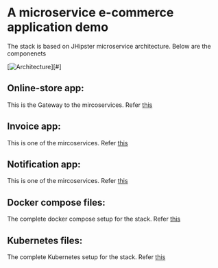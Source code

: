 # A microservice e-commerce application demo

The stack is based on JHipster microservice architecture. Below are the componenets

[![Architecture][arch-image]][#]

## Online-store app:

This is the Gateway to the mircoservices. Refer [this](https://github.com/xebialabs/e-commerce-microservice/online-store/README.md)

## Invoice app:

This is one of the mircoservices. Refer [this](https://github.com/xebialabs/e-commerce-microservice/invoice/README.md)

## Notification app:

This is one of the mircoservices. Refer [this](https://github.com/xebialabs/e-commerce-microservice/notification/README.md)


## Docker compose files:

The complete docker compose setup for the stack. Refer [this](https://github.com/xebialabs/e-commerce-microservice/docker-compose/README-DOCKER-COMPOSE.md)

## Kubernetes files:

The complete Kubernetes setup for the stack. Refer [this](https://github.com/xebialabs/e-commerce-microservice/kubernetes/README.md)


[arch-image]: https://raw.githubusercontent.com/xebialabs/e-commerce-microservice/master/arch.png

